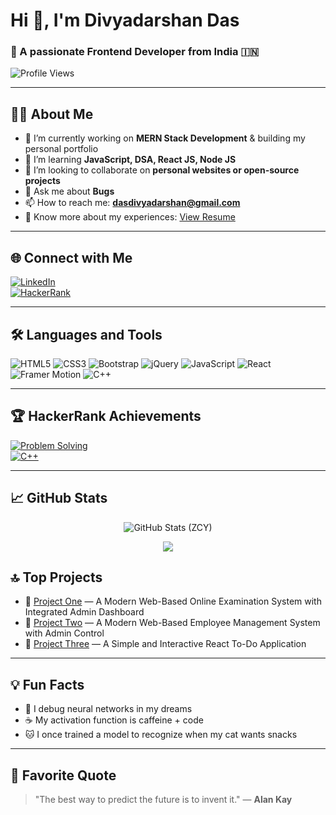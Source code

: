 # Hi 👋, I'm Divyadarshan Das

### 🚀 A passionate Frontend Developer from India 🇮🇳

![Profile Views](https://komarev.com/ghpvc/?username=deliwalayash&label=Profile%20views&color=0e75b6&style=flat)

---

## 👨‍💻 About Me

- 🔭 I’m currently working on **MERN Stack Development** & building my personal portfolio  
- 🌱 I’m learning **JavaScript, DSA, React JS, Node JS**  
- 👯 I’m looking to collaborate on **personal websites or open-source projects**  
- 💬 Ask me about **Bugs**  
- 📫 How to reach me: **dasdivyadarshan@gmail.com**  
- 📄 Know more about my experiences: [View Resume](https://drive.google.com/file/d/1c97nFUlsoUXF7TmNWk5zHQerdgb-KzeS/view?usp=sharing) 

---

## 🌐 Connect with Me

[![LinkedIn](https://img.shields.io/badge/LinkedIn-blue?logo=linkedin&logoColor=white)](www.linkedin.com/in/divyadarshan-das)  
[![HackerRank](https://img.shields.io/badge/HackerRank-2EC866?logo=HackerRank&logoColor=white)](https://www.hackerrank.com/profile/dasdivyadarshan)

---

## 🛠️ Languages and Tools

![HTML5](https://img.shields.io/badge/HTML5-E34F26?logo=html5&logoColor=white)
![CSS3](https://img.shields.io/badge/CSS3-1572B6?logo=css3&logoColor=white)
![Bootstrap](https://img.shields.io/badge/Bootstrap-563D7C?logo=bootstrap&logoColor=white)
![jQuery](https://img.shields.io/badge/jQuery-0769AD?logo=jquery&logoColor=white)
![JavaScript](https://img.shields.io/badge/JavaScript-F7DF1E?logo=javascript&logoColor=black)
![React](https://img.shields.io/badge/React-20232A?logo=react&logoColor=61DAFB)
![Framer Motion](https://img.shields.io/badge/Framer%20Motion-0055FF?logo=framer&logoColor=white)
![C++](https://img.shields.io/badge/C%2B%2B-00599C?logo=c%2B%2B&logoColor=white)

---

## 🏆 HackerRank Achievements

[![Problem Solving](https://img.shields.io/badge/Problem%20Solving-4★-brightgreen)](https://www.hackerrank.com/dasdivyadarshan)  
[![C++](https://img.shields.io/badge/C++-3★-blue)](https://www.hackerrank.com/dasdivyadarshan)    

---

## 📈 GitHub Stats

<p align="center">
  <img src="https://github-readme-streak-stats.herokuapp.com/?user=divyadarshan007&theme=default" alt="GitHub Stats (ZCY)" />
</p>

<p align="center">
  <img src="https://github-readme-stats.vercel.app/api?username=divyadarshan007&show_icons=true" />
</p>



## 🔝 Top Projects

- 🔗 <a href="https://test-yourself-tan.vercel.app/" target="_blank">Project One</a> — A Modern Web-Based Online Examination System with Integrated Admin Dashboard  
- 🔗 <a href="https://employee-system-mu.vercel.app/" target="_blank">Project Two</a> — A Modern Web-Based Employee Management System with Admin Control  
- 🔗 <a href="https://react-todo-app-rust-beta.vercel.app/" target="_blank">Project Three</a> — A Simple and Interactive React To-Do Application  


---

## 💡 Fun Facts

- 🧠 I debug neural networks in my dreams  
- ☕ My activation function is caffeine + code  
- 🐱 I once trained a model to recognize when my cat wants snacks  

---

## 📜 Favorite Quote

> "The best way to predict the future is to invent it." — **Alan Kay**



<!---
Divyadarshan007/Divyadarshan007 is a ✨ special ✨ repository because its `README.md` (this file) appears on your GitHub profile.
You can click the Preview link to take a look at your changes.
--->
